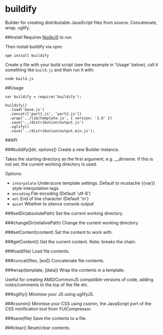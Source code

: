 buildify
===

Builder for creating distributable JavaScript files from source. Concatenate, wrap, uglify.


##Install
Requires [NodeJS](http://nodejs.org/#download) to run.

Then install buildify via npm:

    npm install buildify

Create a file with your build script (see the example in 'Usage' below), call it something like `build.js` and then run it with:

    node build.js
  

##Usage

    var buildify = require('buildify');
    
    buildify()
      .load('base.js')
      .concat(['part1.js', 'part2.js'])
      .wrap('../lib/template.js', { version: '1.0' })
      .save('../distribution/output.js')
      .uglify()
      .save('../distribution/output.min.js');


##API

###buildify([dir, options])
Create a new Builder instance.

Takes the starting directory as the first argument, e.g. __dirname. If this is not set, the current working directory is used.

Options:
- `interpolate`   Underscore template settings. Default to mustache {{var}} style interpolation tags.
- `encoding`      File encoding (Default 'utf-8')
- `eol`           End of line character (Default '\n')
- `quiet`         Whether to silence console output


###setDir(absolutePath)
Set the current working directory.


###changeDir(relativePath)
Change the current working directory.


###setContent(content)
Set the content to work with.


###getContent()
Get the current content. Note: breaks the chain.


###load(file)
Load file contents.


###concat(files, [eol])
Concatenate file contents.


###wrap(template, [data])
Wrap the contents in a template.

Useful for creating AMD/CommonJS compatible versions of code, adding notes/comments to the top of the file etc.


###uglify()
Minimise your JS using uglifyJS.


###cssmin()
Minimise your CSS using cssmin, the JavaScript port of the CSS minification tool from YUICompressor.


###save(file)
Save the contents to a file.


###clear()
Reset/clear contents.
